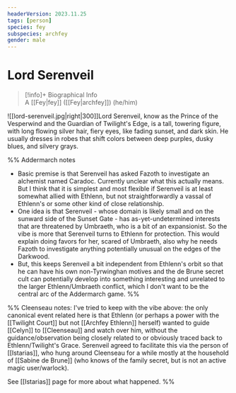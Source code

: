 ```yaml
---
headerVersion: 2023.11.25
tags: [person]
species: fey
subspecies: archfey
gender: male
---
```

# Lord Serenveil
>[!info]+ Biographical Info  
> A [[Fey|fey]] ([[Fey|archfey]]) (he/him)

![[lord-serenveil.jpg|right|300]]Lord Serenveil, know as the Prince of the Vesperwind and the Guardian of Twilight's Edge, is a tall, towering figure, with long flowing silver hair, fiery eyes, like fading sunset, and dark skin. He usually dresses in robes that shift colors between deep purples, dusky blues, and silvery grays.

%% Addermarch notes
- Basic premise is that Serenveil has asked Fazoth to investigate an alchemist named Caradoc. Currently unclear what this actually means. But I think that it is simplest and most flexible if Serenveil is at least somewhat allied with Ethlenn, but not  straightforwardly a vassal of Ethlenn's or some other kind of close relationship. 
- One idea is that Serenveil - whose domain is likely small and on the sunward side of the Sunset Gate - has as-yet-undetermined interests that are threatened by Umbraeth, who is a bit of an expansionist. So the vibe is more that Serenveil turns to Ethlenn for protection. This would explain doing favors for her, scared of Umbraeth, also why he needs Fazoth to investigate anything potentially unusual on the edges of the Darkwood. 
- But, this keeps Serenveil a bit independent from Ethlenn's orbit so that he can have his own non-Tyrwinghan motives and the de Brune secret cult can potentially develop into something interesting and unrelated to the larger Ethlenn/Umbraeth conflict, which I don't want to be the central arc of the Addermarch game. 
%%

%% Cleenseau notes:
I've tried to keep with the vibe above: the only canonical event related here is that Ethlenn (or perhaps a power with the [[Twilight Court]] but not [[Archfey Ethlenn]] herself) wanted to guide [[Celyn]] to [[Cleenseau]] and watch over him, without the guidance/observation being closely related to or obviously traced back to Ethlenn/Twilight's Grace. Serenveil agreed to facilitate this via the person of [[Istarias]], who hung around Cleenseau for a while mostly at the household of [[Sabine de Brune]] (who knows of the family secret, but is not an active magic user/warlock).

See [[Istarias]] page for more about what happened.
%%